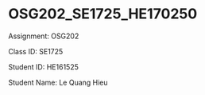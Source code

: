 # OSG202_SE1725_HE170250
Assignment: OSG202

Class ID: SE1725

Student ID: HE161525

Student Name: Le Quang Hieu 

